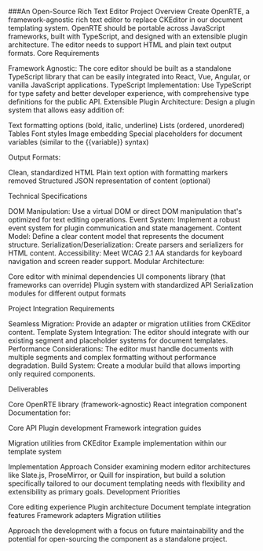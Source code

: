 ###An Open-Source Rich Text Editor
Project Overview
Create OpenRTE, a framework-agnostic rich text editor to replace CKEditor in our document templating system. OpenRTE should be portable across JavaScript frameworks, built with TypeScript, and designed with an extensible plugin architecture. The editor needs to support HTML and plain text output formats.
Core Requirements

Framework Agnostic: The core editor should be built as a standalone TypeScript library that can be easily integrated into React, Vue, Angular, or vanilla JavaScript applications.
TypeScript Implementation: Use TypeScript for type safety and better developer experience, with comprehensive type definitions for the public API.
Extensible Plugin Architecture: Design a plugin system that allows easy addition of:

Text formatting options (bold, italic, underline)
Lists (ordered, unordered)
Tables
Font styles
Image embedding
Special placeholders for document variables (similar to the {{variable}} syntax)


Output Formats:

Clean, standardized HTML
Plain text option with formatting markers removed
Structured JSON representation of content (optional)


Technical Specifications

DOM Manipulation: Use a virtual DOM or direct DOM manipulation that's optimized for text editing operations.
Event System: Implement a robust event system for plugin communication and state management.
Content Model: Define a clear content model that represents the document structure.
Serialization/Deserialization: Create parsers and serializers for HTML content.
Accessibility: Meet WCAG 2.1 AA standards for keyboard navigation and screen reader support.
Modular Architecture:

Core editor with minimal dependencies
UI components library (that frameworks can override)
Plugin system with standardized API
Serialization modules for different output formats



Project Integration Requirements

Seamless Migration: Provide an adapter or migration utilities from CKEditor content.
Template System Integration: The editor should integrate with our existing segment and placeholder systems for document templates.
Performance Considerations: The editor must handle documents with multiple segments and complex formatting without performance degradation.
Build System: Create a modular build that allows importing only required components.

Deliverables

Core OpenRTE library (framework-agnostic)
React integration component
Documentation for:

Core API
Plugin development
Framework integration guides


Migration utilities from CKEditor
Example implementation within our template system

Implementation Approach
Consider examining modern editor architectures like Slate.js, ProseMirror, or Quill for inspiration, but build a solution specifically tailored to our document templating needs with flexibility and extensibility as primary goals.
Development Priorities

Core editing experience
Plugin architecture
Document template integration features
Framework adapters
Migration utilities

Approach the development with a focus on future maintainability and the potential for open-sourcing the component as a standalone project.